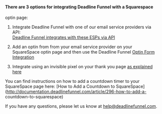 ####  There are 3 options for integrating Deadline Funnel with a Squarespace
optin page:

  1. Integrate Deadline Funnel with one of our email service providers via API:   
[Deadline Funnel integrates with these ESPs via
API](http://documentation.deadlinefunnel.com/category/239-api-integrations)

  2. Add an optin from from your email service provider on your SquareSpace optin page and then use the Deadline Funnel [Optin Form Integration](http://documentation.deadlinefunnel.com/article/17-optin-form)
  3. Integrate using an invisible pixel on your thank you page [as explained here](http://documentation.deadlinefunnel.com/article/108-how-to-track-visitors-when-they-reach-a-page)

You can find instructions on how to add a countdown timer to your SquareSpace
page here: [How to Add a Countdown to
SquareSpace](http://documentation.deadlinefunnel.com/article/296-how-to-add-a-
countdown-to-squarespace)

If you have any questions, please let us know at
[help@deadlinefunnel.com](mailto:mailto:help@deadlinefunnel.com).

